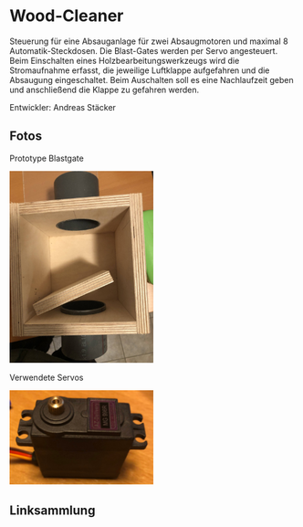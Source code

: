 # Wood-Cleaner
Steuerung für eine Absauganlage für zwei Absaugmotoren und maximal 8 Automatik-Steckdosen. Die Blast-Gates werden per Servo angesteuert. Beim Einschalten eines Holzbearbeitungswerkzeugs wird die Stromaufnahme erfasst, die jeweilige Luftklappe aufgefahren und die Absaugung eingeschaltet. Beim Auschalten soll es eine Nachlaufzeit geben und anschließend die Klappe zu gefahren werden.


Entwickler: Andreas Stäcker

## Fotos
Prototype Blastgate

<img src="img\blastgate-prototype.JPG" alt="Blastgate Prototype" style=width:50%; />

Verwendete Servos

<img src="img\servo-motor.JPG" alt="Servo" style="width:50%;"/>

## Linksammlung
